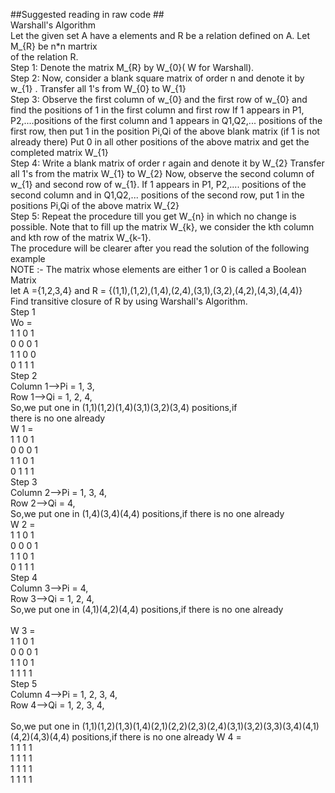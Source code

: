 ##Suggested reading in raw code ##
<br>
Warshall's Algorithm
<br>
Let the given set A have a elements and R be a relation defined on A. Let M_{R} be n*n martrix
<br>
of the relation R. 
<br>
Step 1: Denote the matrix M_{R} by W_{0}( W for Warshall).
<br>
Step 2: Now, consider a blank square matrix of order n and denote it by w_{1} . Transfer all 1's
from W_{0} to W_{1}
<br>
Step 3: Observe the first column of w_{0} and the first row of w_{0} and find the positions of 1 in the first column and first row
If 1 appears in P1, P2,....positions of the first column and 1 appears in Q1,Q2,... positions of the first row, then put 1 in the position 
Pi,Qi of the above blank matrix (if 1 is not already there) 
Put 0 in all other positions of the above matrix and get the completed matrix W_{1} 
<br>
Step 4: Write a blank matrix of order r again and denote it by W_{2} Transfer all 1's from the matrix W_{1} to W_{2} 
Now, observe the second column of w_{1} and second row of w_{1}. If 1 appears in P1, P2,.... positions of the second column and in Q1,Q2,... positions of the second row, put 1 in the positions Pi,Qi  of the above matrix W_{2}
<br>
Step 5: Repeat the procedure till you get W_{n} in which no change is possible. Note that to fill up the matrix W_{k}, we consider the kth column and kth row of the matrix W_{k-1}.
<br>
The procedure will be clearer after you read the solution of the following example<br>
NOTE :- The matrix  whose elements are either 1 or 0 is called a Boolean Matrix<br>
let A ={1,2,3,4} and  R = {(1,1),(1,2),(1,4),(2,4),(3,1),(3,2),(4,2),(4,3),(4,4)}<br>
Find transitive closure of R by using Warshall's Algorithm.<br>
Step 1<br>
Wo =  <br>
 1 1 0 1 <br>
 0 0 0 1 <br>
 1 1 0 0 <br>
 0 1 1 1 <br>
Step 2 <br>
Column 1-->Pi = 1, 3, <br>
Row 1-->Qi = 1, 2, 4, <br>
So,we put one in (1,1)(1,2)(1,4)(3,1)(3,2)(3,4) positions,if <br>
there is no one already <br>
W 1 = <br>
 1 1 0 1 <br>
 0 0 0 1 <br>
 1 1 0 1 <br>
 0 1 1 1 <br>
Step 3 <br>
Column 2-->Pi = 1, 3, 4, <br>
Row 2-->Qi = 4, <br>
So,we put one in (1,4)(3,4)(4,4) positions,if there is no one already <br>
W 2 = <br>
 1 1 0 1 <br>
 0 0 0 1 <br>
 1 1 0 1 <br>
 0 1 1 1 <br>
Step 4 <br>
Column 3-->Pi = 4,
<br> Row 3-->Qi = 1, 2, 4, <br>
So,we put one in (4,1)(4,2)(4,4) positions,if there is no one already <br>
<br>W 3 = <br>
 1 1 0 1 <br>
 0 0 0 1 <br>
 1 1 0 1 <br>
 1 1 1 1 <br>
Step 5 <br>
Column 4-->Pi = 1, 2, 3, 4,<br>
Row 4-->Qi = 1, 2, 3, 4,<br>
<br>So,we put one in (1,1)(1,2)(1,3)(1,4)(2,1)(2,2)(2,3)(2,4)(3,1)(3,2)(3,3)(3,4)(4,1)(4,2)(4,3)(4,4) positions,if there is no one already
W 4 = <br>
 1 1 1 1 <br>
 1 1 1 1 <br>
 1 1 1 1 <br>
 1 1 1 1 <br>
